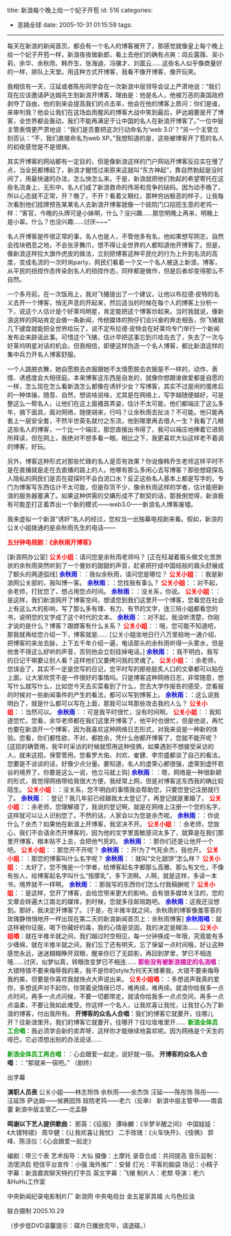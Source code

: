 title: 新浪每个晚上给一个妃子开苞
id: 516
categories:
  - 恶搞全球
date: 2005-10-31 01:15:59
tags:
---

<div id="msgcns!9697D6160EFEBC17!357" class="bvMsg"><div>每天在新浪的新闻首页，都会有一个名人的博客被开了，那感觉就像皇上每个晚上给一个妃子开苞一样，新浪夜夜做新郎，看上去他们的确有点爽：闾丘露薇、吴小莉、余华、余秋雨、韩乔生、张海迪、冯骥才、刘震云……这些名人似乎像商量好的一样，排队上天堂。用这种方式开博客，我看不像开博客，像开玩笑。 

我相信有一天，汪延或者陈彤同学会在一次新浪中层领导会议上严肃地说：“我们现在应该邀请萨达姆先生到新浪开博客，理由是：他是名人，他被万恶的美国政府剥夺了自由，他的到来会提高我们的点击率，他会在他的博客上质问：你们是谁，来审判我？他会让我们在这场血雨腥风的博客大战中笑到最后，萨达姆要是开了博客，全世界都会轰动，我们不能再满足于让中国的名人在新浪开博客了。”一位中层主管表情更严肃地说：“我们是否要把这次行动命名为‘web 3.0’？”另一个主管立刻否认：“不，我们直接命名为web XP。”我想知道的是，这些被博客开了苞的名人的初夜感觉是不是很爽。 

其实开博客的网站都有一定目的，但是像新浪这样的门户网站开博客反应实在慢了点，当全民都博起了，新浪才醒悟过来原来这就叫“东方神起”，靠自然勃起是没时间了，用最快速的办法，怎么快怎么来。于是，新浪就把他们勃起的希望寄托在这些名流身上，无形中，名人们成了新浪救命的伟哥和竞争的砝码。因为动手晚了，所以心态就不正常，开？晚了，不开？看着又眼红，那种穷凶极恶的样子，让我每次看到他们挂牌预告某某名人去新浪开博客就像一个妓院门口招揽生意的老鸨一样：“客官，今晚的头牌可是小妹啊，什么？没兴趣……那您明晚上再来，明晚上是小翠。什么？也没兴趣……讨厌~~~” 

名人开博客是件很正常的事，名人也是人，不管他多有名，他如果想写网志，自然会找块栖息之地，不会张牙舞爪，恨不得让全世界的人都知道他开博客了。但是，像新浪这样拉大旗作虎皮的做法，立刻把博客这种平民化的行为上升到名流的高度，变成名流的一次时尚party，网民们看着一个又一个名人被送上新浪，博客，从平民的扭捏作态传染到名人的扭捏作态，同样都是做作，但是后者却变得那么不自然。 

一个多月前，在一次饭局上，我对飞猪提出了一个建议，让他以布拉德·皮特的名义去开一个博客，悄无声息的开起来，然后适当的时候在每个人的博客上分析一下，说这个人估计是个好莱坞明星，肯定能把这个博客炒起来。当时我就说，像新浪这样的网站肯定会做一条新闻，传统媒体的狗仔们会兴奋的奔走相告，你飞猪敲几下键盘就能把全世界给玩了，说不定布拉德·皮特会在好莱坞专门举行一个新闻发布会来辟谣此事。可惜这个飞猪，估计早把这事忘到爪哇岛去了，失去了一次与好莱坞明星对话的机会。但我相信，即便这样伪造一个名人博客，都比新浪这样的集中兵力开名人博客舒服。 

一个人跳脱衣舞，她自愿脱去衣服跟她不太情愿脱去衣服是不一样的，动作、表情、诱惑度会大相径庭。本来博客这东西是自发的，就像你想跟谁做爱都是自愿的一样，怎么现在怎么看新浪怎么都像在诱奸少女？写博客，其实不过是闲的蛋疼后的一种体操，随意、自然，想说啥说啥，尤其是在网络上，写字越随便越好，可是整这么一帮名人，让他们在这上面搔首弄姿，估计不太可能，他们都端庄了这么多年，摘下面具，面对网络，随便胡来，行吗？让余秋雨去扯淡？不可能。他只能再套上一层安全套，不然半世英名就付之东流，他到哪里再去借人一生？我看了几眼这些名人的博客，一个比一个端庄，那您直接出书得了，我可以端庄地捧着它进厕所拜读，但在网上，我绝对不想多看一眼。相比之下，我更喜欢大仙这样老不着调的博客，好玩。 

另外，博客这种形式对那些忙碌的名人是否有效果？你说像韩乔生老师这样平时不是在直播就是走在去直播的路上的人，他哪有那么多闲心去写博客？那些想窥探名人隐私的网民们是否在窥探时不会白流口水？反正这些名人基本上都是写字的，专门为博客写东西估计不太可能，但是存货不少，像余秋雨这样的学者，估计能把新浪的服务器塞满了。如果这种供需的交媾形成不了默契的话，那我倒觉得，新浪极有可能歪打正着弄出一个新的模式——web3.0——新浪名人博客废墟。 

我来虚拟一个新浪“诱奸”名人的经过，您权当一出独幕电视剧来看。假如，新浪的公关小姐拨通的是余秋雨先生的电话—— 

**<font color="#ff0000">五分钟电视剧：《余秋雨开博客》</font>** 

[新浪网办公室] 
**<font color="#ff0000">公关小姐</font>**：请问您是余秋雨老师吗？ 
[正在枉凝着眉头做文化苦旅状的余秋雨突然听到了一个曼妙的甜甜的声音，赶紧把拧成中国结般的眉头舒展成了额头的两道弧线] 
**<font color="#0000cc">余秋雨</font>**：：我似余秋雨，请问您是哪位？ 
**<font color="#ff0000">公关小姐</font>**：：我是新浪网公关部的，我叫博一客。 
**<font color="#0000cc">余秋雨</font>**：：您找我有事么？ 
**<font color="#ff0000">公关小姐</font>**：：对不起，余老师，打扰您了，想占用您点时间。 
**<font color="#0000cc">余秋雨</font>**：：没关系，你说。 
**<font color="#ff0000">公关小姐</font>**：：是这样，我们新浪网开了博客空间，想请您到我们这里开一个博客，您看您在社会上有这么大的影响，写了那么多有理、有力、有节的文字，连三陪小姐都看您的书，说明您的文字成了这个时代的文本。 
**<font color="#0000cc">余秋雨</font>**：：对不起，我没听清楚，你刚才说的是什么？博客？跟嫖客有什么关系？ 
**<font color="#ff0000">公关小姐</font>**：：哦，您可能不知道吧，那我就再给您介绍一下，博客就是…… 
[公关小姐坐地日行八万里般地一通介绍，把博客的来龙去脉，上下五千年介绍一遍，电话那头的余秋雨听得一头雾水，但是他舍不得这么好听的声音，否则他会立刻挂掉电话。] 
**<font color="#0000cc">余秋雨</font>**：：我不明白，我写的日记干嘛要让别人看？这样他们又要拷问我的灵魂了。 
**<font color="#ff0000">公关小姐</font>**：：余老师，您误会了，其实不一定是您写的日记，您平时写的那些脍炙人口的文章都可以贴在上面，让大家欣赏不是一件很好的事情吗。只是博客这种网络日志，非常随意，想写什么就写什么，比如您今天去买菜看到了什么，您去大学作报告的感受，您看报的时候对一些新闻事件的产生的看法，都可以写到博客上。 
**<font color="#0000cc">余秋雨</font>**：：这么说我明白了，就是什么都可以写在上面，那我可以骂那些攻击我的人么？ 
**<font color="#ff0000">公关小姐</font>**：：当然可以。 
**<font color="#0000cc">余秋雨</font>**：：可是我平时很忙，没有时间啊。 
**<font color="#ff0000">公关小姐</font>**：：我知道您忙。您看，余华老师都在我们这里开博客了，他平时也很忙，但是他说，再忙也要在新浪开一个博客，因为我喜欢这种网络日志形式，对我来说是一种新的体验。您看，你们都性欲，不对，都姓余，凭什么他都开博客了，您就不能开呢？ 
[这招的确管用，我平时采访的时候就惯用这种伎俩，如果遇到不想接受采访的人，就来这招，保管管用。您看罗大佑、刘欢、崔健、李宗盛都谈了自己的看法，您要是不谈谈的话，好像少点分量。要知道，名人的虚荣心都很强，虚荣到虚怀若谷的境界了，你要是这么一说，他立马就上钩] 
**<font color="#0000cc">余秋雨</font>**：：嗯，网络是一种很新颖的形式，我觉得网络带给我很大方便，我经常上网，但是对博客这东西我的确比较陌生。 
**<font color="#ff0000">公关小姐</font>**：：没关系，您不明白的事情我会帮助您，只要您登记注册就行了。 
**<font color="#0000cc">余秋雨</font>**：：登记？我几年前已经跟我太太登记了，再登记就是重婚了。 
**<font color="#ff0000">公关小姐</font>**：：余老师，您理解错了，我说的登记啊，就是在网络上注册一个您的名字，这样就可以让人识别您了。不然的话，人家会以为您是余杰呢。 
**<font color="#0000cc">余秋雨</font>**：：你说什么？余杰？如果他在新浪上开博客，我坚决不开。 
**<font color="#ff0000">公关小姐</font>**：：余老师，您放心，我们不会请余杰开博客的，因为他的文字里面敏感词太多了，就算是在我们那里开博客，根本贴不上去，会把他气死的。 
**<font color="#0000cc">余秋雨</font>**：：那你们还是让他开一个吧。 
**<font color="#ff0000">公关小姐</font>**：：那您开不开呢？ 
**<font color="#0000cc">余秋雨</font>**：：开!为了气死余杰，我也开。 
**<font color="#ff0000">公关小姐</font>**：：那您的博客叫什么名字呢？ 
**<font color="#0000cc">余秋雨</font>**：：就叫“文化甜饼”怎么样？ 
**<font color="#ff0000">公关小姐</font>**：：太好了，您不愧是一个学者，给博客起名字都那么高雅、那么有文化，不像有些人，给博客起名字叫什么“按摩乳”，多下流啊。人啊，就是这样，多读一本书，境界就不一样啊。 
**<font color="#0000cc">余秋雨</font>**：：那我写的东西你们怎么付我稿酬呢？ 
**<font color="#ff0000">公关小姐</font>**：：是这样，您开了博客，会给您带来更大的影响，会有很多媒体关注的，您的文章会转遍大江南北的媒体，到时候，您就多往邮局跑吧。 
**<font color="#0000cc">余秋雨</font>**：这我还没想到。那好，我决定开博客了。 
[于是，在半推半就之间，余秋雨的博客像羞答答的玫瑰静悄悄地开一样出现在第二天的新浪新闻首页上：余秋雨博客] 
**<font color="#0000ff">余秋雨唱</font>**：就这样被你征服，喝下你藏好的毒，我的心情是坚固，我的决定是糊涂…… 
**<font color="#ff0000">公关小姐唱</font>**：就在半推半就之间，我们越过时空相见，每一分钟换成一年哦，究竟能有多少缠绵，就在半推半就之间，我们忘了还有明天，忘了保留一点时间哦，好让这种感觉永远，迷迷糊糊睁开双眼，醒来你已了无踪影，再回到梦里，梦已不相连哦……讨厌，似梦似真，转眼改变梦已不相连…… 
**<font color="#cc0099">那些没有被新浪搞定的名流唱</font>**：大错特错不要来侮辱我的美，我不是你的style为何天天缠著我，大错不要来侮辱我的美，但要是你喜欢我就快点大声说出来。 
**<font color="#ff0000">公关小姐唱</font>**：：多想说声我真的爱你，多想说声对不起你，你哭着说情缘已尽，难再续，难再续。就请你给我多一点点时间，再多一点点问候，不要一切都带走，就请你给我多一点点空间，再多一点点温柔，不要让我如此难受。你这样一个名人，让我欢喜让我忧，让我甘心为了新浪的博客，付出我所有。 
**开博客的众名人合唱**：我们的博客它就要开，往哪儿开？往新浪里开。我们的博客它就要开，往哪开？往垃圾堆里开…… 
**<font color="#009900">新浪全体员工合唱</font>**：我必须学会新的卖弄呀，这样你才能继续地喜欢呢。因为网络是个天生的哑巴，它必须想出别的办法说话…… 

**<font color="#009900">新浪全体员工再合唱</font>**：：心会跟爱一起走，说好就一宿。 
**开博客的众名人合唱**：：“那就来一宿吧。” 
（剧终） 

出字幕 

**演职人员表** 
公关小姐——林志玲饰 
余秋雨——余杰饰 
汪延——陈彤饰 
陈彤——汪延饰 
萨达姆——侯赛因饰 
妓院老鸨——老六（反串） 
新浪中层主管甲——南袁蕾 
新浪中层主管乙——北孟静 

**鸣谢以下艺人提供歌曲：** 
那英：《征服》 
谭咏麟：《半梦半醒之间》 
中国娃娃：《大错特错》 
周华健：《让我欢喜让我忧》 
二手玫瑰：《火车快开》、《伎俩》 
郭峰、陈洁仪：《心会跟爱一起走》 

编剧：带三个表 
艺术指导：大仙 
摄像：土摩托 
录音合成：共同提高 
音乐监制：流氓洪启 
短信平台宣传：小强 
海外推广：安替 
灯光：平客的脑袋 
场记：小精子 
字幕：新浪嘉宾聊天特约打字员 
英文字幕：飞猪 
制片人：老颓 
导演：老六&amp;HuHu工作室 

中央新闻纪录电影制片厂 
新浪网 
中央电视台 
金五星家具城 
火鸟色拉油 

联合摄制 
2005.10.29 

（步步低DVD温馨提示：碟片已播放完毕，请退碟。）</div></div>